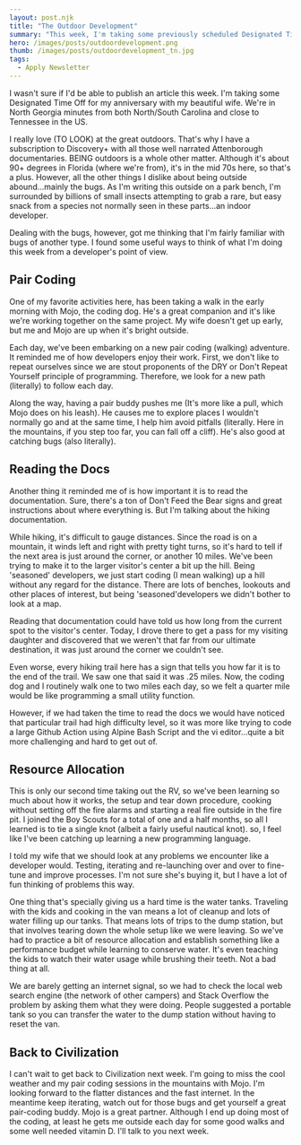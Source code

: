 ```yaml
---
layout: post.njk
title: "The Outdoor Development"
summary: "This week, I'm taking some previously scheduled Designated Time off, so Mojo...the coding dog and I are off to the north Georgia mountains in our RV to practice some debugging, pair coding and attempt to establish a performance budget. Having done all that, we look for some help through the local Stack Overflow grapevine while learning once again that it pays to read the docs. Also, we do a bit of camping."
hero: /images/posts/outdoordevelopment.png
thumb: /images/posts/outdoordevelopment_tn.jpg
tags:
  - Apply Newsletter
---
```


I wasn't sure if I'd be able to publish an article this week. I'm taking some Designated Time Off for my anniversary with my beautiful wife. We're in North Georgia minutes from both North/South Carolina and close to Tennessee in the US.

I really love (TO LOOK) at the great outdoors. That's why I have a subscription to Discovery+ with all those well narrated Attenborough documentaries. BEING outdoors is a whole other matter. Although it's about 90+ degrees in Florida (where we're from), it's in the mid 70s here, so that's a plus. However, all the other things I dislike about being outside abound...mainly the bugs. As I'm writing this outside on a park bench, I'm surrounded by billions of small insects attempting to grab a rare, but easy snack from a species not normally seen in these parts...an indoor developer.

Dealing with the bugs, however, got me thinking that I'm fairly familiar with bugs of another type. I found some useful ways to think of what I'm doing this week from a developer's point of view.

## Pair Coding

One of my favorite activities here, has been taking a walk in the early morning with Mojo, the coding dog. He's a great companion and it's like we're working together on the same project. My wife doesn't get up early, but me and Mojo are up when it's bright outside.

Each day, we've been embarking on a new pair coding (walking) adventure. It reminded me of how developers enjoy their work. First, we don't like to repeat ourselves since we are stout proponents of the DRY or Don't Repeat Yourself principle of programming. Therefore, we look for a new path (literally) to follow each day.

Along the way, having a pair buddy pushes me (It's more like a pull, which Mojo does on his leash). He causes me to explore places I wouldn't normally go and at the same time, I help him avoid pitfalls (literally. Here in the mountains, if you step too far, you can fall off a cliff). He's also good at catching bugs (also literally).

## Reading the Docs

Another thing it reminded me of is how important it is to read the documentation. Sure, there's a ton of Don't Feed the Bear signs and great instructions about where everything is. But I'm talking about the hiking documentation.

While hiking, it's difficult to gauge distances. Since the road is on a mountain, it winds left and right with pretty tight turns, so it's hard to tell if the next area is just around the corner, or another 10 miles. We've been trying to make it to the larger visitor's center a bit up the hill. Being 'seasoned'​ developers, we just start coding (I mean walking) up a hill without any regard for the distance. There are lots of benches, lookouts and other places of interest, but being 'seasoned'​ developers we didn't bother to look at a map.

Reading that documentation could have told us how long from the current spot to the visitor's center. Today, I drove there to get a pass for my visiting daughter and discovered that we weren't that far from our ultimate destination, it was just around the corner we couldn't see.

Even worse, every hiking trail here has a sign that tells you how far it is to the end of the trail. We saw one that said it was .25 miles. Now, the coding dog and I routinely walk one to two miles each day, so we felt a quarter mile would be like programming a small utility function.

However, if we had taken the time to read the docs we would have noticed that particular trail had high difficulty level, so it was more like trying to code a large Github Action using Alpine Bash Script and the vi editor...quite a bit more challenging and hard to get out of.

## Resource Allocation

This is only our second time taking out the RV, so we've been learning so much about how it works, the setup and tear down procedure, cooking without setting off the fire alarms and starting a real fire outside in the fire pit. I joined the Boy Scouts for a total of one and a half months, so all I learned is to tie a single knot (albeit a fairly useful nautical knot). so, I feel like I've been catching up learning a new programming language.

I told my wife that we should look at any problems we encounter like a developer would. Testing, iterating and re-launching over and over to fine-tune and improve processes. I'm not sure she's buying it, but I have a lot of fun thinking of problems this way.

One thing that's specially giving us a hard time is the water tanks. Traveling with the kids and cooking in the van means a lot of cleanup and lots of water filling up our tanks. That means lots of trips to the dump station, but that involves tearing down the whole setup like we were leaving. So we've had to practice a bit of resource allocation and establish something like a performance budget while learning to conserve water. It's even teaching the kids to watch their water usage while brushing their teeth. Not a bad thing at all.

We are barely getting an internet signal, so we had to check the local web search engine (the network of other campers) and Stack Overflow the problem by asking them what they were doing. People suggested a portable tank so you can transfer the water to the dump station without having to reset the van.

## Back to Civilization

I can't wait to get back to Civilization next week. I'm going to miss the cool weather and my pair coding sessions in the mountains with Mojo. I'm looking forward to the flatter distances and the fast internet. In the meantime keep iterating, watch out for those bugs and get yourself a great pair-coding buddy. Mojo is a great partner. Although I end up doing most of the coding, at least he gets me outside each day for some good walks and some well needed vitamin D. I'll talk to you next week.
